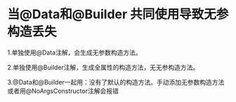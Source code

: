 # 当@Data和@Builder 共同使用导致无参构造丢失

1.单独使用@Data注解，会生成无参数构造方法。

2.单独使用@Builder注解，生成全属性的构造方法，无无参构造方法。

3.@Data和@Builder一起用：没有了默认的构造方法。手动添加无参数构造方法或者用@NoArgsConstructor注解会报错

